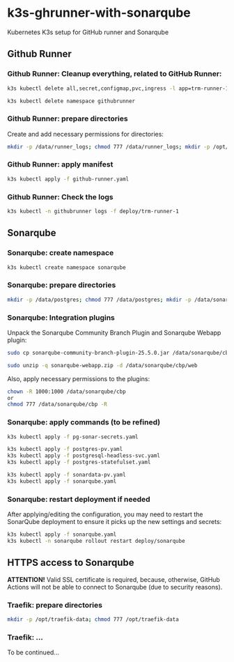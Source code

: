 # k3s-ghrunner-with-sonarqube
Kubernetes K3s setup for GitHub runner and Sonarqube

## Github Runner

### Github Runner: Cleanup everything, related to GitHub Runner:

```bash
k3s kubectl delete all,secret,configmap,pvc,ingress -l app=trm-runner-1 -n githubrunner

k3s kubectl delete namespace githubrunner
```

### Github Runner: prepare directories

Create and add necessary permissions for directories:

```bash
mkdir -p /data/runner_logs; chmod 777 /data/runner_logs; mkdir -p /opt/githubrunner/config; chmod 777 /opt/githubrunner/config
```

### Github Runner: apply manifest

```bash
k3s kubectl apply -f github-runner.yaml
```

### Github Runner: Check the logs

```bash
k3s kubectl -n githubrunner logs -f deploy/trm-runner-1
```

## Sonarqube

### Sonarqube: create namespace

```bash
k3s kubectl create namespace sonarqube
```

### Sonarqube: prepare directories
```bash
mkdir -p /data/postgres; chmod 777 /data/postgres; mkdir -p /data/sonarqube; chmod 777 /data/sonarqube; mkdir -p /data/sonarqube/cbp/plugins; chmod 777 /data/sonarqube/cbp/plugins; mkdir -p /data/sonarqube/cbp/web; chmod 777 /data/sonarqube/cbp/web
```

### Sonarqube: Integration plugins

Unpack the Sonarqube Community Branch Plugin and Sonarqube Webapp plugin:

```bash
sudo cp sonarqube-community-branch-plugin-25.5.0.jar /data/sonarqube/cbp/plugins/

sudo unzip -q sonarqube-webapp.zip -d /data/sonarqube/cbp/web
```

Also, apply necessary permissions to the plugins:

```bash
chown -R 1000:1000 /data/sonarqube/cbp
or
chmod 777 /data/sonarqube/cbp -R
```




### Sonarqube: apply commands (to be refined)

```bash
k3s kubectl apply -f pg-sonar-secrets.yaml

k3s kubectl apply -f postgres-pv.yaml
k3s kubectl apply -f postgresql-headless-svc.yaml
k3s kubectl apply -f postgres-statefulset.yaml

k3s kubectl apply -f sonardata-pv.yaml
k3s kubectl apply -f sonarqube.yaml
```


### Sonarqube: restart deployment if needed

After applying/editing the configuration, you may need to restart the SonarQube deployment to ensure it picks up the new settings and secrets:
```bash
k3s kubectl apply -f sonarqube.yaml
k3s kubectl -n sonarqube rollout restart deploy/sonarqube
```


## HTTPS access to Sonarqube

**ATTENTION!** Valid SSL certificate is required, because, otherwise, GitHub Actions will not be able to connect to Sonarqube (due to security reasons).

### Traefik: prepare directories

```bash
mkdir -p /opt/traefik-data; chmod 777 /opt/traefik-data
```

### Traefik: ...

To be continued...
